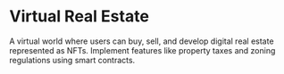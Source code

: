 #  Virtual Real Estate
 A virtual world where users can buy, sell, and develop digital real estate represented as NFTs. Implement features like property taxes and zoning regulations using smart contracts.
